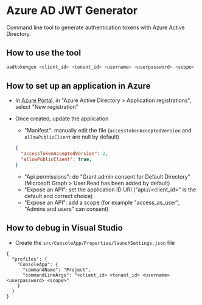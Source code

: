 # Azure AD JWT Generator

Command line tool to generate authentication tokens with Azure Active Directory.

## How to use the tool

```bash
aadtokengen <client_id> <tenant_id> <username> <userpassword> <scope>
```

## How to set up an application in Azure

* In [Azure Portal](https://portal.azure.com/), in "Azure Active Directory > Application registrations", select "New registration"
* Once created, update the application
  * "Manifest": manually edit the file (`accessTokenAcceptedVersion` and `allowPublicClient` are null by default)

  ```json
  {
    "accessTokenAcceptedVersion": 2,
    "allowPublicClient": true,
  }
  ```

  * "Api permissions": do "Grant admin consent for Default Directory" (Microsoft Graph > User.Read has been added by default)
  * "Expose an API": set the application ID URI ("api://<client_id>" is the default and correct choice)
  * "Expose an API": add a scope (for example "access_as_user", "Admins and users" can consent)

## How to debug in Visual Studio

* Create the `src/ConsoleApp/Properties/launchSettings.json` file

```
{
  "profiles": {
    "ConsoleApp": {
      "commandName": "Project",
      "commandLineArgs": "<client_id> <tenant_id> <username> <userpassword> <scope>"
    }
  }
}
```
